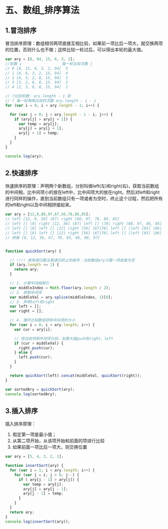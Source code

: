 # 五、数组_排序算法
## 1.冒泡排序
冒泡排序原理：数组相邻两项直接互相比较，如果前一项比后一项大，就交换两项的位置，否则什么也不做；这样比较一轮过后，可以得出本轮的最大值。
```js
var ary = [8, 94, 15, 6, 3, 2];
//轮数 i                  每一轮比较次数 j
// 0 [8, 15, 6, 3, 2, 94]  5
// 1 [8, 6, 3, 2, 15, 94]  4
// 2 [6, 3, 2, 8, 15, 94]  3
// 3 [3, 2, 6, 8, 15, 94]  2
// 4 [2, 3, 6, 8, 15, 94]  1

// ?比较轮数: ary.length - 1 轮
// ? 每一轮两两比较的次数 ary.length - 1 - i
for (var i = 0; i < ary.length - 1; i++) {

  for (var j = 0; j < ary.length - 1 - i; j++) {
    if (ary[j] > ary[j + 1]) {
      var temp = ary[j];
      ary[j] = ary[j + 1];
      ary[j + 1] = temp;
    }
  }
}

console.log(ary);
```

## 2.快速排序
快速排序的原理：声明两个新数组，分别叫做left(左)和right(右)，获取当前数组的中间相，比中间项小的放在left中，比中间项大的放在right。然后对left和right进行同样的操作，直到当前数组只有一项或者为空时，终止这个过程，然后把所有的left和right以及中间相拼接起来。
```js
var ary = [12,8,88,97,67,56,78,86,85];
// left [12, 8, 56] |67| right [88, 97, 78, 86, 85]
// left [] |8| right [12, 56] |67| left [] |78| right [88, 97, 86, 85]
// left [] |8| left [] |12| right [56] |67|78| left [] |left [85] |86| right [88, 97]
// left [] |8| left [] |12| right [56] |67|78| left [] |left [85] |86| left [] |88| right [97]
// 拼接 [8, 12, 56, 67, 78, 85, 86, 88, 97]


function quickSort(ary) {

  // !!!! 使用递归要注意递归终止的条件：当前数组ary只要一项或者为空
  if (ary.length <= 1) {
    return ary;
  }

  // 1. 计算中间相索引
  var middleIndex = Math.floor(ary.length / 2);
  // 2. 获取中间项
  var middleVal = ary.splice(middleIndex, 1)[0];
  // 3. 声明left和right
  var left = [];
  var right = [];

  // 4. 循环比较数组项和中间项的大小
  for (var i = 0; i < ary.length; i++) {
    var cur = ary[i];

    // 用当前项和中间项比较，如果大就push到right，left
    if (cur > middleVal) {
      right.push(cur);
    } else {
      left.push(cur);
    }
  }

  return quickSort(left).concat(middleVal, quickSort(right));
}

var sortedAry = quickSort(ary);
console.log(sortedAry);
```


## 3.插入排序
插入排序原理：
1. 假定第一项是最小值；
2. 从第二项开始，从该项开始和前面的项进行比较
3. 如果前面一项比后一项大，则交换位置
```js
var ary = [5, 4, 3, 2, 1];

function insertSort(ary) {
  for (var i = 1; i < ary.length; i++) {
    for (var j = i; j > 0; j--) {
      if ( ary[j - 1] > ary[j]) {
        var temp = ary[j];
        ary[j] = ary[j - 1];
        ary[j - 1] = temp;
      }
    }
  }
  return ary;
}
console.log(insertSort(ary));
```